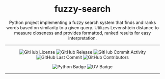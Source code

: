 <h1 align="center">fuzzy-search</h1>
<p align="center">Python project implementing a fuzzy search system that finds and ranks words based on similarity to a given query. Utilizes Levenshtein distance to measure closeness and provides formatted, ranked results for easy interpretation.</p>

---

<p align="center">
  <img src="https://img.shields.io/github/license/kscardinal/fuzzy_search?style=flat&logo=git&logoColor=white&color=0080ff" alt="GitHub License">
  <img src="https://img.shields.io/github/v/release/kscardinal/fuzzy_search?style=flat&logo=git&logoColor=white&color=0080ff" alt="GitHub Release">
  <img src="https://img.shields.io/github/commit-activity/t/kscardinal/fuzzy_search?style=flat&logo=git&logoColor=white&color=0080ff" alt="GitHub Commit Activity">
  <img src="https://img.shields.io/github/last-commit/kscardinal/fuzzy_search?style=flat&logo=git&logoColor=white&color=0080ff" alt="GitHub Last Commit">
  <img src="https://img.shields.io/github/contributors/kscardinal/fuzzy_search?style=flat&logo=git&logoColor=white&color=0080ff" alt="GitHub Contributors">
</p>
<div align="center">
  <img src="https://img.shields.io/badge/Python-3776AB.svg?style=flat&logo=Python&logoColor=white" alt="Python Badge">
  <img src="https://img.shields.io/badge/UV-DE5FE9.svg?style=flat&logo=UV&logoColor=white" alt="UV Badge">
</div>

---

